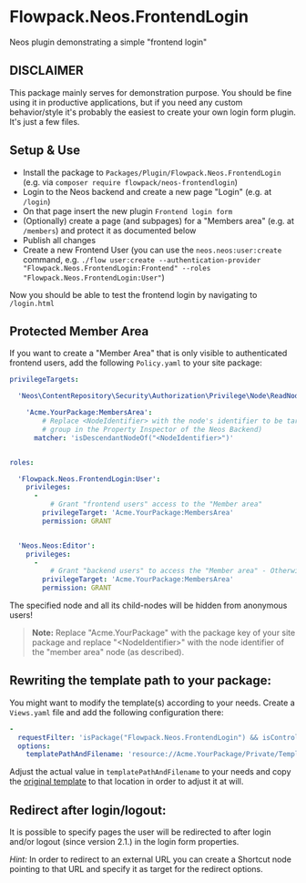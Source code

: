 Flowpack.Neos.FrontendLogin
===========================

Neos plugin demonstrating a simple "frontend login"

DISCLAIMER
----------

This package mainly serves for demonstration purpose. You should be fine using it in productive applications, but if you
need any custom behavior/style it's probably the easiest to create your own login form plugin. It's just a few files.

Setup & Use
-----------

* Install the package to ``Packages/Plugin/Flowpack.Neos.FrontendLogin`` (e.g. via ``composer require flowpack/neos-frontendlogin``)
* Login to the Neos backend and create a new page "Login" (e.g. at ``/login``)
* On that page insert the new plugin ``Frontend login form``
* (Optionally) create a page (and subpages) for a "Members area" (e.g. at ``/members``) and protect it as documented below
* Publish all changes
* Create a new Frontend User (you can use the ``neos.neos:user:create`` command, e.g. ``./flow user:create --authentication-provider
  "Flowpack.Neos.FrontendLogin:Frontend" --roles "Flowpack.Neos.FrontendLogin:User"``)

Now you should be able to test the frontend login by navigating to ``/login.html``

Protected Member Area
---------------------

If you want to create a "Member Area" that is only visible to authenticated frontend users, add the following ``Policy.yaml`` to your site package:

```yaml
privilegeTargets:

  'Neos\ContentRepository\Security\Authorization\Privilege\Node\ReadNodePrivilege':

    'Acme.YourPackage:MembersArea':
        # Replace <NodeIdentifier> with the node's identifier to be targeted (you can see the identifier in the "Additional info"
        # group in the Property Inspector of the Neos Backend)
      matcher: 'isDescendantNodeOf("<NodeIdentifier>")'


roles:

  'Flowpack.Neos.FrontendLogin:User':
    privileges:
      -
          # Grant "frontend users" access to the "Member area"
        privilegeTarget: 'Acme.YourPackage:MembersArea'
        permission: GRANT


  'Neos.Neos:Editor':
    privileges:
      -
          # Grant "backend users" to access the "Member area" - Otherwise those pages would be hidden in the backend, too!
        privilegeTarget: 'Acme.YourPackage:MembersArea'
        permission: GRANT
```

The specified node and all its child-nodes will be hidden from anonymous users!

> **Note:** Replace "Acme.YourPackage" with the package key of your site package and replace "&lt;NodeIdentifier&gt;" with
> the node identifier of the "member area" node (as described).

Rewriting the template path to your package:
--------------------------------------------

You might want to modify the template(s) according to your needs. Create a ``Views.yaml`` file and
add the following configuration there:

```yaml
-
  requestFilter: 'isPackage("Flowpack.Neos.FrontendLogin") && isController("Authentication") && isAction("index")'
  options:
    templatePathAndFilename: 'resource://Acme.YourPackage/Private/Templates/Authenticate/Index.html'
```

Adjust the actual value in ``templatePathAndFilename`` to your needs and copy the [original template](Resources/Private/Templates/Authentication/Index.html)
to that location in order to adjust it at will.

Redirect after login/logout:
----------------------------

It is possible to specify pages the user will be redirected to after login and/or logout (since version 2.1.) in the login
form properties.

*Hint:* In order to redirect to an external URL you can create a Shortcut node pointing to that URL and specify it as target
for the redirect options.
